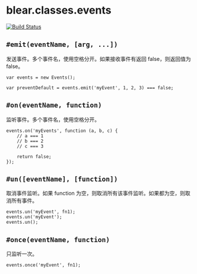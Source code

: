 # blear.classes.events

[![Build Status][travis-img]][travis-url] 

[travis-img]: https://travis-ci.org/blearjs/blear.classes.events.svg?branch=master
[travis-url]: https://travis-ci.org/blearjs/blear.classes.events


## `#emit(eventName, [arg, ...])`
发送事件。多个事件名，使用空格分开。如果接收事件有返回 false，则返回值为 false。
```
var events = new Events();

var preventDefault = events.emit('myEvent', 1, 2, 3) === false;
```

## `#on(eventName, function)`
监听事件。多个事件名，使用空格分开。

```
events.on('myEvents', function (a, b, c) {
    // a === 1
    // b === 2
    // c === 3
    
    return false;
});
```


## `#un([eventName], [function])`
取消事件监听。如果 function 为空，则取消所有该事件监听。如果都为空，则取消所有事件。
```
events.un('myEvent', fn1);
events.un('myEvent');
events.un();
```



## `#once(eventName, function)`
只监听一次。

```
events.once('myEvent', fn1);
```
